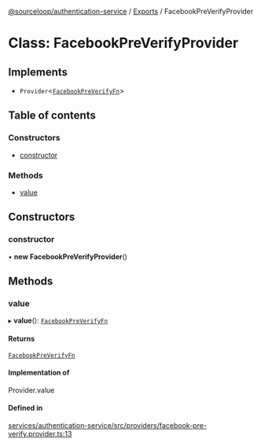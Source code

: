 [@sourceloop/authentication-service](../README.md) / [Exports](../modules.md) / FacebookPreVerifyProvider

# Class: FacebookPreVerifyProvider

## Implements

- `Provider`<[`FacebookPreVerifyFn`](../modules.md#facebookpreverifyfn)\>

## Table of contents

### Constructors

- [constructor](FacebookPreVerifyProvider.md#constructor)

### Methods

- [value](FacebookPreVerifyProvider.md#value)

## Constructors

### constructor

• **new FacebookPreVerifyProvider**()

## Methods

### value

▸ **value**(): [`FacebookPreVerifyFn`](../modules.md#facebookpreverifyfn)

#### Returns

[`FacebookPreVerifyFn`](../modules.md#facebookpreverifyfn)

#### Implementation of

Provider.value

#### Defined in

[services/authentication-service/src/providers/facebook-pre-verify.provider.ts:13](https://github.com/sourcefuse/loopback4-microservice-catalog/blob/d35fdb3f0/services/authentication-service/src/providers/facebook-pre-verify.provider.ts#L13)
